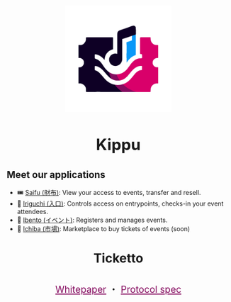 <p align="center">
    <img style="height:15rem;" alt="Kippu" src="https://raw.githubusercontent.com/KippuRocks/.github/main/assets/kippu.png">
</p>

<h3 align="center" style="font-size: 2.5em">
    Kippu
</h3>

## Meet our applications

- 🎟️ [Saifu (財布)](https://github.com/KippuRocks/saifu/): View your access to events, transfer and resell.
- 🚪 [Iriguchi (入口)](https://github.com/KippuRocks/iriguchi): Controls access on entrypoints, checks-in your event attendees.
- 🪩 [Ibento (イベント)](https://github.com/KippuRocks/ibento): Registers and manages events.
- 🛒 [Ichiba (市場)](https://github.com/KippuRocks/ichiba): Marketplace to buy tickets of events (soon)


<h4 align="center" style="font-size: 2em">
    Ticketto
</h4>

<p align="center" style="font-size: 1.5em">
    <a href="https://hackmd.io/@pandres95/kippu-whitepaper" style="color: #850B5F">Whitepaper</a> ・
    <a href="https://github.com/KippuRocks/ticketto/blob/main/PROTOCOL.md" href="" style="color: #850B5F">Protocol spec</a>
</p>
